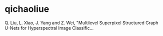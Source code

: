 # qichaoliue
Q. Liu, L. Xiao, J. Yang and Z. Wei, "Multilevel Superpixel Structured Graph U-Nets for Hyperspectral Image Classific…
